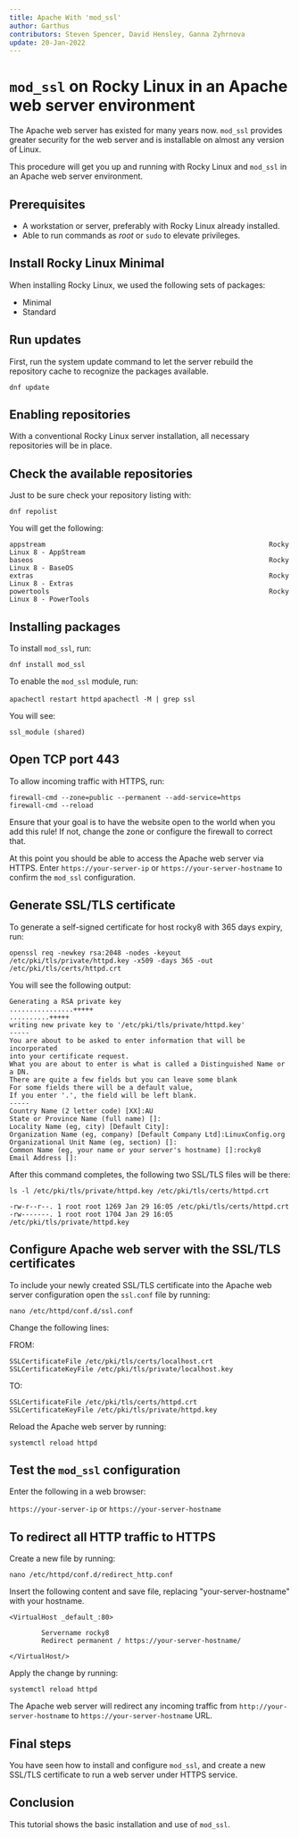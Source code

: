 ```yaml
---
title: Apache With 'mod_ssl'
author: Garthus
contributors: Steven Spencer, David Hensley, Ganna Zyhrnova
update: 20-Jan-2022
---
```


# `mod_ssl` on Rocky Linux in an Apache web server environment

The Apache web server has existed for many years now. `mod_ssl` provides greater security for the web server and is installable on almost any version of Linux.

This procedure will get you up and running with Rocky Linux and `mod_ssl` in an Apache web server environment.

## Prerequisites

* A workstation or server, preferably with Rocky Linux already installed.
* Able to run commands as *root*  or `sudo` to elevate privileges.

## Install Rocky Linux Minimal

When installing Rocky Linux, we used the following sets of packages:

* Minimal
* Standard

## Run updates

First, run the system update command to let the server rebuild the repository cache to recognize the packages available.

`dnf update`

## Enabling repositories

With a conventional Rocky Linux server installation, all necessary repositories will be in place.

## Check the available repositories

Just to be sure check your repository listing with:

`dnf repolist`

You will get the following:

```
appstream                                                        Rocky Linux 8 - AppStream
baseos                                                           Rocky Linux 8 - BaseOS
extras                                                           Rocky Linux 8 - Extras
powertools                                                       Rocky Linux 8 - PowerTools
```

## Installing packages

To install `mod_ssl`, run:

`dnf install mod_ssl`

To enable the `mod_ssl` module, run:

`apachectl restart httpd`
`apachectl -M | grep ssl`

You will see:

  `ssl_module (shared)`

## Open TCP port 443

To allow incoming traffic with HTTPS, run:

```
firewall-cmd --zone=public --permanent --add-service=https
firewall-cmd --reload
```

Ensure that your goal is to have the website open to the world when you add this rule! If not, change the zone or configure the firewall to correct that.

At this point you should be able to access the Apache web server via HTTPS. Enter `https://your-server-ip` or `https://your-server-hostname` to confirm the `mod_ssl` configuration.

## Generate SSL/TLS certificate

To generate a self-signed certificate for host rocky8 with 365 days expiry, run:

`openssl req -newkey rsa:2048 -nodes -keyout /etc/pki/tls/private/httpd.key -x509 -days 365 -out /etc/pki/tls/certs/httpd.crt`

You will see the following output:

```
Generating a RSA private key
................+++++
..........+++++
writing new private key to '/etc/pki/tls/private/httpd.key'
-----
You are about to be asked to enter information that will be incorporated
into your certificate request.
What you are about to enter is what is called a Distinguished Name or a DN.
There are quite a few fields but you can leave some blank
For some fields there will be a default value,
If you enter '.', the field will be left blank.
-----
Country Name (2 letter code) [XX]:AU
State or Province Name (full name) []:
Locality Name (eg, city) [Default City]:
Organization Name (eg, company) [Default Company Ltd]:LinuxConfig.org
Organizational Unit Name (eg, section) []:
Common Name (eg, your name or your server's hostname) []:rocky8
Email Address []:
```
After this command completes, the following two SSL/TLS files will be there:

```
ls -l /etc/pki/tls/private/httpd.key /etc/pki/tls/certs/httpd.crt

-rw-r--r--. 1 root root 1269 Jan 29 16:05 /etc/pki/tls/certs/httpd.crt
-rw-------. 1 root root 1704 Jan 29 16:05 /etc/pki/tls/private/httpd.key
```

## Configure Apache web server with the SSL/TLS certificates

To include your newly created SSL/TLS certificate into the Apache web server configuration open the `ssl.conf` file by running:

`nano /etc/httpd/conf.d/ssl.conf`

Change the following lines:

FROM:
```
SSLCertificateFile /etc/pki/tls/certs/localhost.crt
SSLCertificateKeyFile /etc/pki/tls/private/localhost.key
```
TO:
```
SSLCertificateFile /etc/pki/tls/certs/httpd.crt
SSLCertificateKeyFile /etc/pki/tls/private/httpd.key
```

Reload the Apache web server by running:

`systemctl reload httpd`

## Test the `mod_ssl` configuration

Enter the following in a web browser:

`https://your-server-ip` or `https://your-server-hostname`

## To redirect all HTTP traffic to HTTPS

Create a new file by running:

`nano /etc/httpd/conf.d/redirect_http.conf`

Insert the following content and save file, replacing "your-server-hostname" with your hostname.

```
<VirtualHost _default_:80>

        Servername rocky8
        Redirect permanent / https://your-server-hostname/

</VirtualHost/>
```

Apply the change by running:

`systemctl reload httpd`

The Apache web server will redirect any incoming traffic from `http://your-server-hostname` to `https://your-server-hostname` URL.

## Final steps

You have seen how to install and configure `mod_ssl`, and create a new SSL/TLS certificate to run a web server under HTTPS service.

## Conclusion

This tutorial shows the basic installation and use of `mod_ssl`.
